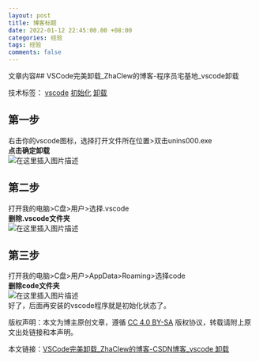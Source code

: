 ```yaml
---
layout: post
title: 博客标题
date: 2022-01-12 22:45:00.00 +08:00
categories: 经验
tags: 经验
comments: false
---
```


文章内容## VSCode完美卸载_ZhaClew的博客-程序员宅基地_vscode卸载

技术标签： [vscode](https://www.cxyzjd.com/searchArticle?qc=vscode&page=1 "vscode") [初始化](https://www.cxyzjd.com/searchArticle?qc=%E5%88%9D%E5%A7%8B%E5%8C%96&page=1 "初始化") [卸载](https://www.cxyzjd.com/searchArticle?qc=%E5%8D%B8%E8%BD%BD&page=1 "卸载") 

## 第一步

右击你的vscode图标，选择打开文件所在位置>双击unins000.exe  
**点击确定卸载**  
![在这里插入图片描述](https://img-blog.csdnimg.cn/20191210125046890.jpg?x-oss-process=image/watermark,type_ZmFuZ3poZW5naGVpdGk,shadow_10,text_aHR0cHM6Ly9ibG9nLmNzZG4ubmV0L1poYUNsZXc=,size_16,color_FFFFFF,t_70)

## 第二步

打开我的电脑>C盘>用户>选择.vscode  
**删除.vscode文件夹**  
![在这里插入图片描述](https://img-blog.csdnimg.cn/20191210130306528.jpg?x-oss-process=image/watermark,type_ZmFuZ3poZW5naGVpdGk,shadow_10,text_aHR0cHM6Ly9ibG9nLmNzZG4ubmV0L1poYUNsZXc=,size_16,color_FFFFFF,t_70)

## 第三步

打开我的电脑>C盘>用户>AppData>Roaming>选择code  
**删除code文件夹**  
![在这里插入图片描述](https://img-blog.csdnimg.cn/20191210130747850.jpg?x-oss-process=image/watermark,type_ZmFuZ3poZW5naGVpdGk,shadow_10,text_aHR0cHM6Ly9ibG9nLmNzZG4ubmV0L1poYUNsZXc=,size_16,color_FFFFFF,t_70)  
好了，后面再安装的vscode程序就是初始化状态了。

[](https://creativecommons.org/licenses/by-sa/4.0/)版权声明：本文为博主原创文章，遵循 [CC 4.0 BY-SA](https://creativecommons.org/licenses/by-sa/4.0/) 版权协议，转载请附上原文出处链接和本声明。

本文链接：[VSCode完美卸载_ZhaClew的博客-CSDN博客_vscode 卸载](https://blog.csdn.net/ZhaClew/article/details/103473489)